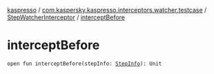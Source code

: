 [kaspresso](../../index.md) / [com.kaspersky.kaspresso.interceptors.watcher.testcase](../index.md) / [StepWatcherInterceptor](index.md) / [interceptBefore](./intercept-before.md)

# interceptBefore

`open fun interceptBefore(stepInfo: `[`StepInfo`](../../com.kaspersky.kaspresso.testcases.models.info/-step-info/index.md)`): Unit`